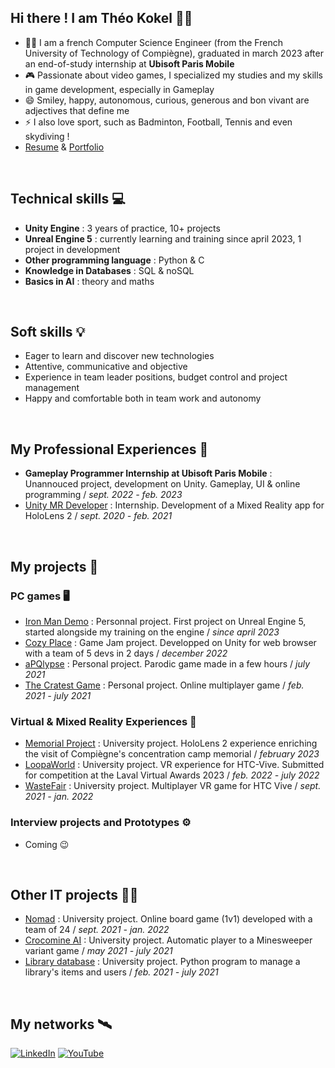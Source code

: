 ## Hi there ! I am Théo Kokel 🙋‍♂️

- 👨‍🎓 I am a french Computer Science Engineer (from the French University of Technology of Compiègne), graduated in march 2023 after an end-of-study internship at **Ubisoft Paris Mobile**
- 🎮 Passionate about video games, I specialized my studies and my skills in game development, especially in Gameplay
- 😄 Smiley, happy, autonomous, curious, generous and bon vivant are adjectives that define me
- ⚡ I also love sport, such as Badminton, Football, Tennis and even skydiving ! 
- [Resume](Resume.pdf) & [Portfolio](Portfolio.pdf)

<br>

## Technical skills 💻
- **Unity Engine** : 3 years of practice, 10+ projects
- **Unreal Engine 5** : currently learning and training since april 2023, 1 project in development
- **Other programming language** : Python & C
- **Knowledge in Databases** : SQL & noSQL
- **Basics in AI** : theory and maths
  
<br>

## Soft skills 💡
- Eager to learn and discover new technologies
- Attentive, communicative and objective
- Experience in team leader positions, budget control and project management
- Happy and comfortable both in team work and autonomy

<br>

## My Professional Experiences 💼
- **Gameplay Programmer Internship at Ubisoft Paris Mobile** : Unannouced project, development on Unity. Gameplay, UI & online programming / *sept. 2022 - feb. 2023*
- [Unity MR Developer](https://github.com/KokelSan/HoloLens2-Internship) : Internship. Development of a Mixed Reality app for HoloLens 2 / *sept. 2020 - feb. 2021*

<br>

## My projects 🚀
### PC games 🖥️
- [Iron Man Demo](https://github.com/KokelSan/IronMan_Demo) : Personnal project. First project on Unreal Engine 5, started alongside my training on the engine / *since april 2023*
- [Cozy Place](https://fusshlach.itch.io/cozy-place) : Game Jam project. Developped on Unity for web browser with a team of 5 devs in 2 days / *december 2022*
- [aPQlypse](https://github.com/KokelSan/aPQlypse) : Personal project. Parodic game made in a few hours / *july 2021*  
- [The Cratest Game](https://github.com/KokelSan/The-Cratest-game) : Personal project. Online multiplayer game / *feb. 2021 - july 2021*

### Virtual & Mixed Reality Experiences 🤖
- [Memorial Project](https://youtu.be/P8erws4XMhg) : University project. HoloLens 2 experience enriching the visit of Compiègne's concentration camp memorial / *february 2023*
- [LoopaWorld](https://www.youtube.com/watch?v=zAx4VTUhwoM) : University project. VR experience for HTC-Vive. Submitted for competition at the Laval Virtual Awards 2023 / *feb. 2022 - july 2022*
- [WasteFair](https://github.com/KokelSan/WasteFair) : University project. Multiplayer VR game for HTC Vive / *sept. 2021 - jan. 2022*

### Interview projects and Prototypes ⚙️
- Coming 😉

<br>

## Other IT projects 👨‍💻
- [Nomad](https://github.com/KokelSan/Nomad) : University project. Online board game (1v1) developed with a team of 24 / *sept. 2021 - jan. 2022*
- [Crocomine AI](https://github.com/KokelSan/Crocomine) : University project. Automatic player to a Minesweeper variant game / *may 2021 - july 2021*
- [Library database](https://github.com/KokelSan/Library-database) : University project. Python program to manage a library's items and users / *feb. 2021 - july 2021*

<br>
  
## My networks 🛰️
<a href="https://www.linkedin.com/in/theo-kokel/" target="_blank"><img alt="LinkedIn" src="https://img.shields.io/badge/linkedin-%230077B5.svg?&style=for-the-badge&logo=linkedin&logoColor=white" /></a> 
<a href="https://www.youtube.com/channel/UCHMJvHBIA0Bj38ZuV2CK1qw" target="_blank"><img alt="YouTube" src="https://img.shields.io/badge/youtube-%23FF0000.svg?style=for-the-badge&logo=YouTube&logoColor=white" /></a>
